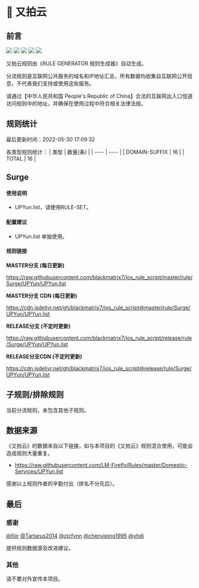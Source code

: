 # 🧸 又拍云

## 前言

![](https://shields.io/badge/-移除重复规则-ff69b4) ![](https://shields.io/badge/-DOMAIN与DOMAIN--SUFFIX合并-green) ![](https://shields.io/badge/-DOMAIN--SUFFIX间合并-critical) ![](https://shields.io/badge/-DOMAIN--SUFFIX与DOMAIN--KEYWORD合并-blue) ![](https://shields.io/badge/-IP--CIDR(6)合并-blueviolet) 

又拍云规则由《RULE GENERATOR 规则生成器》自动生成。

分流规则是互联网公共服务的域名和IP地址汇总，所有数据均收集自互联网公开信息，不代表我们支持或使用这些服务。

请通过【中华人民共和国 People's Republic of China】合法的互联网出入口信道访问规则中的地址，并确保在使用过程中符合相关法律法规。

## 规则统计

最后更新时间：2022-05-30 17:09:32

各类型规则统计：
| 类型 | 数量(条)  | 
| ---- | ----  |
| DOMAIN-SUFFIX | 16  | 
| TOTAL | 16  | 


## Surge 

#### 使用说明
- UPYun.list，请使用RULE-SET。

#### 配置建议
- UPYun.list 单独使用。

#### 规则链接
**MASTER分支 (每日更新)**

https://raw.githubusercontent.com/blackmatrix7/ios_rule_script/master/rule/Surge/UPYun/UPYun.list

**MASTER分支 CDN (每日更新)**

https://cdn.jsdelivr.net/gh/blackmatrix7/ios_rule_script@master/rule/Surge/UPYun/UPYun.list

**RELEASE分支 (不定时更新)**

https://raw.githubusercontent.com/blackmatrix7/ios_rule_script/release/rule/Surge/UPYun/UPYun.list

**RELEASE分支CDN (不定时更新)**

https://cdn.jsdelivr.net/gh/blackmatrix7/ios_rule_script@release/rule/Surge/UPYun/UPYun.list

## 子规则/排除规则


当前分流规则，未包含其他子规则。

## 数据来源

《又拍云》的数据来自以下链接，如与本项目的《又拍云》规则混合使用，可能会造成规则大量重复。

- https://raw.githubusercontent.com/LM-Firefly/Rules/master/Domestic-Services/UPYun.list


感谢以上规则作者的辛勤付出（排名不分先后）。

## 最后

### 感谢

[@fiiir](https://github.com/fiiir) [@Tartarus2014](https://github.com/Tartarus2014) [@zjcfynn](https://github.com/zjcfynn) [@chenyiping1995](https://github.com/chenyiping1995) [@vhdj](https://github.com/vhdj)

提供规则数据源及改进建议。

### 其他

请不要对外宣传本项目。